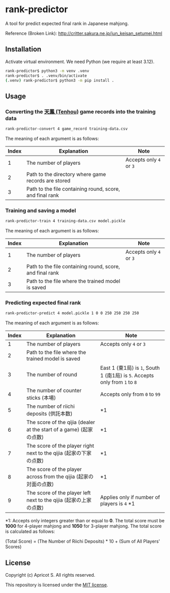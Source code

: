 # rank-predictor

A tool for predict expected final rank in Japanese mahjong.

Reference (Broken Link): <http://critter.sakura.ne.jp/jun_keisan_setumei.html>

## Installation

Activate virtual environment. We need Python (we require at least 3.12).

```sh
rank-predictor$ python3 -m venv .venv
rank-predictor$ . .venv/bin/activate
(.venv) rank-predictor$ python3 -m pip install .
```

## Usage

### Converting the [天鳳 (Tenhou)](https://tenhou.net/) game records into the training data

```sh
rank-predictor-convert 4 game_record training-data.csv
```

The meaning of each argument is as follows:

|Index|Explanation|Note|
|-|-|-|
|1|The number of players|Accepts only `4` or `3`|
|2|Path to the directory where game records are stored||
|3|Path to the file containing round, score, and final rank||

### Training and saving a model

```sh
rank-predictor-train 4 training-data.csv model.pickle
```

The meaning of each argument is as follows:

|Index|Explanation|Note|
|-|-|-|
|1|The number of players|Accepts only `4` or `3`|
|2|Path to the file containing round, score, and final rank||
|3|Path to the file where the trained model is saved||

### Predicting expected final rank

```sh
rank-predictor-predict 4 model.pickle 1 0 0 250 250 250 250
```

The meaning of each argument is as follows:

|Index|Explanation|Note|
|-|-|-|
|1|The number of players|Accepts only `4` or `3`|
|2|Path to the file where the trained model is saved||
|3|The number of round|East 1 (東1局) is `1`, South 1 (南1局) is `5`. Accepts only from `1` to `8`|
|4|The number of counter sticks (本場)|Accepts only from `0` to `99`|
|5|The number of riichi deposits (供託本数)|\*1|
|6|The score of the qijia (dealer at the start of a game) (起家の点数)|\*1|
|7|The score of the player right next to the qijia (起家の下家の点数)|\*1|
|8|The score of the player across from the qijia (起家の対面の点数)|\*1|
|9|The score of the player left next to the qijia (起家の上家の点数)|Applies only if number of players is `4` \*1|

*1: Accepts only integers greater than or equal to **0**. The total score must be **1000** for 4-player mahjong and **1050** for 3-player mahjong. The total score is calculated as follows:

(Total Score) = (The Number of Riichi Deposits) * 10 + (Sum of All Players' Scores)

## License

Copyright (c) Apricot S. All rights reserved.

This repository is licensed under the [MIT license](LICENSE).
